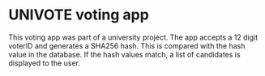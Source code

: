 # UNIVOTE voting app

This voting app was part of a university project. The app accepts a 12 digit voterID and generates a SHA256 hash. This is compared with the hash value in the database. If the hash values match, a list of candidates is displayed to the user.
